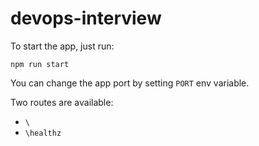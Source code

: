 # devops-interview

To start the app, just run:
```
npm run start
```

You can change the app port by setting `PORT` env variable.

Two routes are available:
- `\`
- `\healthz`